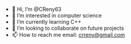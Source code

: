- 👋 Hi, I’m @CReny63
- 👀 I’m interested in computer science
- 🌱 I’m currently learning C++
- 💞️ I’m looking to collaborate on future projects
- 📫 How to reach me email: crreny@gmail.com

<!---
CReny63/CReny63 is a ✨ special ✨ repository because its `README.md` (this file) appears on your GitHub profile.
You can click the Preview link to take a look at your changes.
--->
